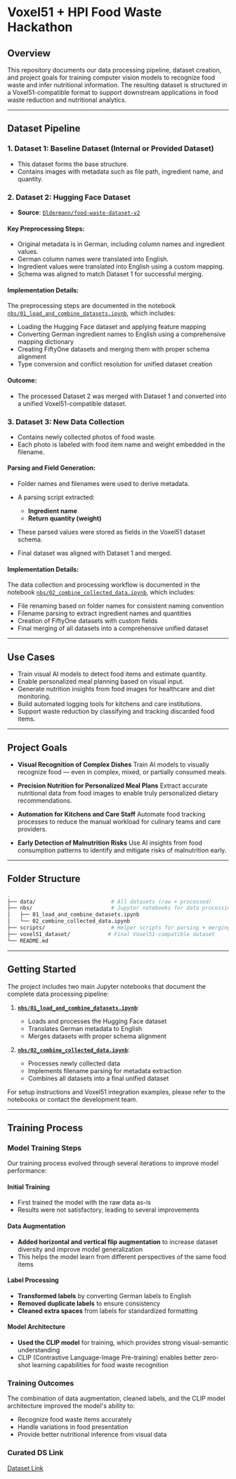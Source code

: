 # Voxel51 + HPI Food Waste Hackathon

## Overview

This repository documents our data processing pipeline, dataset creation, and project goals for training computer vision models to recognize food waste and infer nutritional information. The resulting dataset is structured in a Voxel51-compatible format to support downstream applications in food waste reduction and nutritional analytics.

---

## Dataset Pipeline

### 1. Dataset 1: Baseline Dataset (Internal or Provided Dataset)

* This dataset forms the base structure.
* Contains images with metadata such as file path, ingredient name, and quantity.

### 2. Dataset 2: Hugging Face Dataset

* **Source**: [`Dldermann/food-waste-dataset-v2`](https://huggingface.co/datasets/Dldermann/food-waste-dataset-v2)

#### Key Preprocessing Steps:

* Original metadata is in German, including column names and ingredient values.
* German column names were translated into English.
* Ingredient values were translated into English using a custom mapping.
* Schema was aligned to match Dataset 1 for successful merging.

#### Implementation Details:

The preprocessing steps are documented in the notebook [`nbs/01_load_and_combine_datasets.ipynb`](nbs/01_load_and_combine_datasets.ipynb), which includes:
- Loading the Hugging Face dataset and applying feature mapping
- Converting German ingredient names to English using a comprehensive mapping dictionary
- Creating FiftyOne datasets and merging them with proper schema alignment
- Type conversion and conflict resolution for unified dataset creation

#### Outcome:

* The processed Dataset 2 was merged with Dataset 1 and converted into a unified Voxel51-compatible dataset.

### 3. Dataset 3: New Data Collection

* Contains newly collected photos of food waste.
* Each photo is labeled with food item name and weight embedded in the filename.

#### Parsing and Field Generation:

* Folder names and filenames were used to derive metadata.
* A parsing script extracted:

  * **Ingredient name**
  * **Return quantity (weight)**
* These parsed values were stored as fields in the Voxel51 dataset schema.
* Final dataset was aligned with Dataset 1 and merged.

#### Implementation Details:

The data collection and processing workflow is documented in the notebook [`nbs/02_combine_collected_data.ipynb`](nbs/02_combine_collected_data.ipynb), which includes:
- File renaming based on folder names for consistent naming convention
- Filename parsing to extract ingredient names and quantities
- Creation of FiftyOne datasets with custom fields
- Final merging of all datasets into a comprehensive unified dataset

---

## Use Cases

* Train visual AI models to detect food items and estimate quantity.
* Enable personalized meal planning based on visual input.
* Generate nutrition insights from food images for healthcare and diet monitoring.
* Build automated logging tools for kitchens and care institutions.
* Support waste reduction by classifying and tracking discarded food items.

---

## Project Goals

* **Visual Recognition of Complex Dishes**
  Train AI models to visually recognize food — even in complex, mixed, or partially consumed meals.

* **Precision Nutrition for Personalized Meal Plans**
  Extract accurate nutritional data from food images to enable truly personalized dietary recommendations.

* **Automation for Kitchens and Care Staff**
  Automate food tracking processes to reduce the manual workload for culinary teams and care providers.

* **Early Detection of Malnutrition Risks**
  Use AI insights from food consumption patterns to identify and mitigate risks of malnutrition early.

---

## Folder Structure

```bash
.
├── data/                        # All datasets (raw + processed)
├── nbs/                         # Jupyter notebooks for data processing
│   ├── 01_load_and_combine_datasets.ipynb
│   └── 02_combine_collected_data.ipynb
├── scripts/                     # Helper scripts for parsing + merging
├── voxel51_dataset/            # Final Voxel51-compatible dataset
└── README.md
```

---

## Getting Started

The project includes two main Jupyter notebooks that document the complete data processing pipeline:

1. **[`nbs/01_load_and_combine_datasets.ipynb`](nbs/01_load_and_combine_datasets.ipynb)**:
   - Loads and processes the Hugging Face dataset
   - Translates German metadata to English
   - Merges datasets with proper schema alignment

2. **[`nbs/02_combine_collected_data.ipynb`](nbs/02_combine_collected_data.ipynb)**:
   - Processes newly collected data
   - Implements filename parsing for metadata extraction
   - Combines all datasets into a final unified dataset

For setup instructions and Voxel51 integration examples, please refer to the notebooks or contact the development team.

---

## Training Process

### Model Training Steps

Our training process evolved through several iterations to improve model performance:

#### Initial Training
- First trained the model with the raw data as-is
- Results were not satisfactory, leading to several improvements

#### Data Augmentation
- **Added horizontal and vertical flip augmentation** to increase dataset diversity and improve model generalization
- This helps the model learn from different perspectives of the same food items

#### Label Processing
- **Transformed labels** by converting German labels to English
- **Removed duplicate labels** to ensure consistency
- **Cleaned extra spaces** from labels for standardized formatting

#### Model Architecture
- **Used the CLIP model** for training, which provides strong visual-semantic understanding
- CLIP (Contrastive Language-Image Pre-training) enables better zero-shot learning capabilities for food waste recognition

### Training Outcomes
The combination of data augmentation, cleaned labels, and the CLIP model architecture improved the model's ability to:
- Recognize food waste items accurately
- Handle variations in food presentation
- Provide better nutritional inference from visual data


### Curated DS Link
[Dataset Link](https://drive.google.com/drive/folders/18TMxpcAUJWQovhR-L9kDbhhRBuFtYZUz?usp=drive_link)
